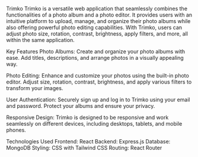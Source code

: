 Trimko
Trimko is a versatile web application that seamlessly combines the functionalities of a photo album and a photo editor. It provides users with an intuitive platform to upload, manage, and organize their photo albums while also offering powerful photo editing capabilities. With Trimko, users can adjust photo size, rotation, contrast, brightness, apply filters, and more, all within the same application.

Key Features
Photo Albums: Create and organize your photo albums with ease. Add titles, descriptions, and arrange photos in a visually appealing way.

Photo Editing: Enhance and customize your photos using the built-in photo editor. Adjust size, rotation, contrast, brightness, and apply various filters to transform your images.

User Authentication: Securely sign up and log in to Trimko using your email and password. Protect your albums and ensure your privacy.

Responsive Design: Trimko is designed to be responsive and work seamlessly on different devices, including desktops, tablets, and mobile phones.

Technologies Used
Frontend: React
Backend: Express.js
Database: MongoDB
Styling: CSS with Tailwind CSS
Routing: React Router